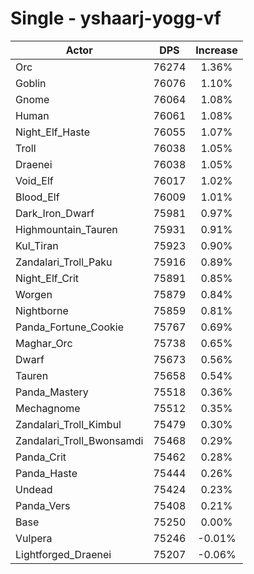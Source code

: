 # Single - yshaarj-yogg-vf
| Actor | DPS | Increase |
|---|:---:|:---:|
|Orc|76274|1.36%|
|Goblin|76076|1.10%|
|Gnome|76064|1.08%|
|Human|76061|1.08%|
|Night_Elf_Haste|76055|1.07%|
|Troll|76038|1.05%|
|Draenei|76038|1.05%|
|Void_Elf|76017|1.02%|
|Blood_Elf|76009|1.01%|
|Dark_Iron_Dwarf|75981|0.97%|
|Highmountain_Tauren|75931|0.91%|
|Kul_Tiran|75923|0.90%|
|Zandalari_Troll_Paku|75916|0.89%|
|Night_Elf_Crit|75891|0.85%|
|Worgen|75879|0.84%|
|Nightborne|75859|0.81%|
|Panda_Fortune_Cookie|75767|0.69%|
|Maghar_Orc|75738|0.65%|
|Dwarf|75673|0.56%|
|Tauren|75658|0.54%|
|Panda_Mastery|75518|0.36%|
|Mechagnome|75512|0.35%|
|Zandalari_Troll_Kimbul|75479|0.30%|
|Zandalari_Troll_Bwonsamdi|75468|0.29%|
|Panda_Crit|75462|0.28%|
|Panda_Haste|75444|0.26%|
|Undead|75424|0.23%|
|Panda_Vers|75408|0.21%|
|Base|75250|0.00%|
|Vulpera|75246|-0.01%|
|Lightforged_Draenei|75207|-0.06%|
